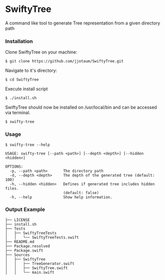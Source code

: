 # SwiftyTree
A command like tool to generate Tree representation from a given directory path

### Installation

Clone SwiftyTree on your machine:

```
$ git clone https://github.com/jjotaum/SwiftyTree.git
```
Navigate to it's directory:

```
$ cd SwiftyTree
```

Execute install script
```
$ ./install.sh
```
SwiftyTree should now be installed on /usr/local/bin and can be accessed via terminal.
```
$ swifty-tree
```

### Usage

```
$ swifty-tree --help

USAGE: swifty-tree [--path <path>] [--depth <depth>] [--hidden <hidden>]

OPTIONS:
  -p, --path <path>       The directory path
  -d, --depth <depth>     The depth of the generated tree (default: 100)
  -h, --hidden <hidden>   Defines if generated tree includes hidden files.
                          (default: false)
  -h, --help              Show help information.
```

### Output Example

```
├── LICENSE
├── install.sh
├── Tests
│   ├── SwiftyTreeTests
│   │   └── SwiftyTreeTests.swift
├── README.md
├── Package.resolved
├── Package.swift
├── Sources
│   ├── SwiftyTree
│   │   ├── TreeGenerator.swift
│   │   ├── SwiftyTree.swift
│   │   └── main.swift
```
